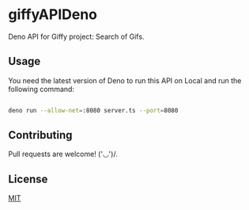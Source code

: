 # giffyAPIDeno

Deno API for Giffy project: Search of Gifs.


## Usage

You need the latest version of Deno to run this API on Local and run the following command:

```bash

deno run --allow-net=:8080 server.ts --port=8080

```

## Contributing

Pull requests are welcome! ('◡')/.


## License
[MIT](https://choosealicense.com/licenses/mit/)